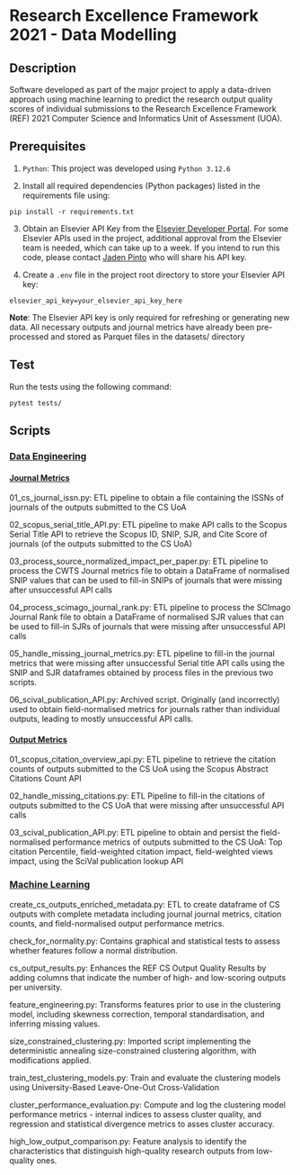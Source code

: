 # Research Excellence Framework 2021 - Data Modelling

## Description
Software developed as part of the major project to apply a data-driven approach using machine learning to predict the research output quality scores of individual submissions to the Research Excellence Framework (REF) 2021 Computer Science and Informatics Unit of Assessment (UOA).

## Prerequisites

1) `Python`: This project was developed using `Python 3.12.6`


2) Install all required dependencies (Python packages) listed in the requirements file using:

```
pip install -r requirements.txt
```

3) Obtain an Elsevier API Key from the [Elsevier Developer Portal](https://dev.elsevier.com/). For some Elsevier APIs used in the project, additional approval from the Elsevier team is needed, which can take up to a week. If you intend to run this code, please contact [Jaden Pinto](mailto:jcp11@aber.ac.uk) who will share his API key.


4) Create a `.env` file in the project root directory to store your Elsevier API key:

```
elsevier_api_key=your_elsevier_api_key_here
```

**Note**: The Elsevier API key is only required for refreshing or generating new data. All necessary outputs and journal metrics have already been pre-processed and stored as Parquet files in the datasets/ directory


## Test
Run the tests using the following command:
```
pytest tests/
```

## Scripts

### [Data Engineering](data_engineering)

#### [Journal Metrics](data_engineering/journal_metrics)

01_cs_journal_issn.py: ETL pipeline to obtain a file containing the ISSNs of journals of the outputs submitted to the CS UoA

02_scopus_serial_title_API.py: ETL pipeline to make API calls to the Scopus Serial Title API to retrieve the Scopus ID, SNIP, SJR, and Cite Score of journals (of the outputs submitted to the CS UoA)

03_process_source_normalized_impact_per_paper.py: ETL pipeline to process the CWTS Journal metrics file to obtain a DataFrame of normalised SNIP values that can be used to fill-in SNIPs of journals that were missing after unsuccessful API calls

04_process_scimago_journal_rank.py: ETL pipeline to process the SCImago Journal Rank file to obtain a DataFrame of normalised SJR values that can be used to fill-in SJRs of journals that were missing after unsuccessful API calls

05_handle_missing_journal_metrics.py: ETL pipeline to fill-in the journal metrics that were missing after unsuccessful Serial title API calls using the SNIP and SJR dataframes obtained by process files in the previous two scripts.

06_scival_publication_API.py: Archived script. Originally (and incorrectly) used to obtain field-normalised metrics for journals rather than individual outputs, leading to mostly unsuccessful API calls.

#### [Output Metrics](data_engineering/output_metrics)

01_scopus_citation_overview_api.py: ETL pipeline to retrieve the citation counts of outputs submitted to the CS UoA using the Scopus Abstract Citations Count API

02_handle_missing_citations.py: ETL Pipeline to fill-in the citations of outputs submitted to the CS UoA that were missing after unsuccessful API calls

03_scival_publication_API.py: ETL pipeline to obtain and persist the field-normalised performance metrics of outputs submitted to the CS UoA: Top citation Percentile, field-weighted citation impact, field-weighted views impact, using the SciVal publication lookup API

### [Machine Learning](machine_learning)

create_cs_outputs_enriched_metadata.py: ETL to create dataframe of CS outputs with complete metadata including journal journal metrics, citation counts, and field-normalised output performance metrics.

check_for_normality.py: Contains graphical and statistical tests to assess whether features follow a normal distribution.

cs_output_results.py: Enhances the REF CS Output Quality Results by adding columns that indicate the number of high- and low-scoring outputs per university.

feature_engineering.py: Transforms features prior to use in the clustering model, including skewness correction, temporal standardisation, and inferring missing values.

size_constrained_clustering.py: Imported script implementing the deterministic annealing size-constrained clustering algorithm, with modifications applied.

train_test_clustering_models.py: Train and evaluate the clustering models using University-Based Leave-One-Out Cross-Validation

cluster_performance_evaluation.py: Compute and log the clustering model performance metrics - internal indices to assess cluster quality, and regression and statistical divergence metrics to asses cluster accuracy.

high_low_output_comparison.py: Feature analysis to identify the characteristics that distinguish high-quality research outputs from low-quality ones.
